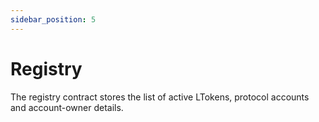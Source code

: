 ```yaml
---
sidebar_position: 5
---
```


# Registry

The registry contract stores the list of active LTokens, protocol accounts and
account-owner details.